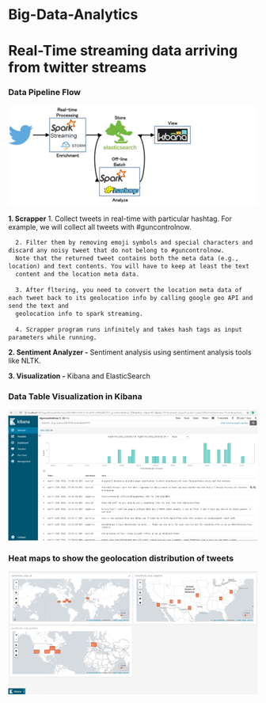 # Big-Data-Analytics

# Real-Time streaming data arriving from twitter streams

### Data Pipeline Flow

![FLOW.PNG](https://github.com/taniyariar/Big-Data-Analytics/blob/master/RealTime%20Twitter%20Streaming%20Pipeline/flow.png)

**1. Scrapper**
      1. Collect tweets in real-time with particular hashtag. For example, we will collect all tweets with #guncontrolnow.
      
      2. Filter them by removing emoji symbols and special characters and discard any noisy tweet that do not belong to #guncontrolnow. 
      Note that the returned tweet contains both the meta data (e.g., location) and text contents. You will have to keep at least the text
      content and the location meta data.
      
      3. After fltering, you need to convert the location meta data of each tweet back to its geolocation info by calling google geo API and send the text and
      geolocation info to spark streaming.
      
      4. Scrapper program runs infinitely and takes hash tags as input parameters while running.
      
      
**2. Sentiment Analyzer -**  Sentiment analysis using sentiment analysis tools like NLTK.

**3. Visualization -** Kibana and ElasticSearch

### Data Table Visualization in Kibana

![Data Table in Kibana](https://github.com/taniyariar/Big-Data-Analytics/blob/master/RealTime%20Twitter%20Streaming%20Pipeline/data_table.PNG)

### Heat maps to show the geolocation distribution of tweets

![dashboard.png](https://github.com/taniyariar/Big-Data-Analytics/blob/master/RealTime%20Twitter%20Streaming%20Pipeline/dashboard.PNG)
